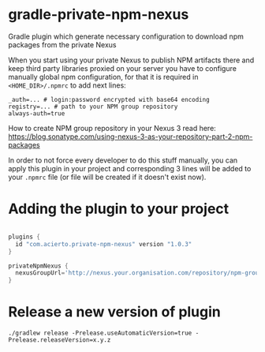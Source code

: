 # gradle-private-npm-nexus
Gradle plugin which generate necessary configuration to download npm packages from the private Nexus

When you start using your private Nexus to publish NPM artifacts there and keep third party libraries proxied on your 
server you have to configure manually global npm configuration, for that it is required in `<HOME_DIR>/.npmrc` 
to add next lines:

```properties
_auth=... # login:password encrypted with base64 encoding
registry=... # path to your NPM group repository
always-auth=true
```

How to create NPM group repository in your Nexus 3 read here: https://blog.sonatype.com/using-nexus-3-as-your-repository-part-2-npm-packages

In order to not force every developer to do this stuff manually, you can apply this plugin in your project
and corresponding 3 lines will be added to your `.npmrc` file (or file will be created if it doesn't exist now).

# Adding the plugin to your project 

```groovy

plugins {
  id "com.acierto.private-npm-nexus" version "1.0.3"
}

privateNpmNexus {
  nexusGroupUrl='http://nexus.your.organisation.com/repository/npm-group/' // http url as an example
}

```

# Release a new version of plugin

```shell script
./gradlew release -Prelease.useAutomaticVersion=true -Prelease.releaseVersion=x.y.z
```
